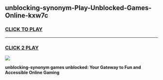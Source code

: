 
## unblocking-synonym-Play-Unblocked-Games-Online-kxw7c
<h3>
<a href="https://premium76.site?title=unblocking-synonym&ref=25A">CLICK TO PLAY</a></h3>
<hr>

<h3>
<a href="https://premium76.site?title=unblocking-synonym&ref=25A">CLICK 2 PLAY</a>
  
</h3>

<a href="https://premium76.site?title=unblocking-synonym&ref=25A"><img src="https://clearcache.store/games.png"></a>


**unblocking-synonym games unblocked: Your Gateway to Fun and Accessible Online Gaming**
